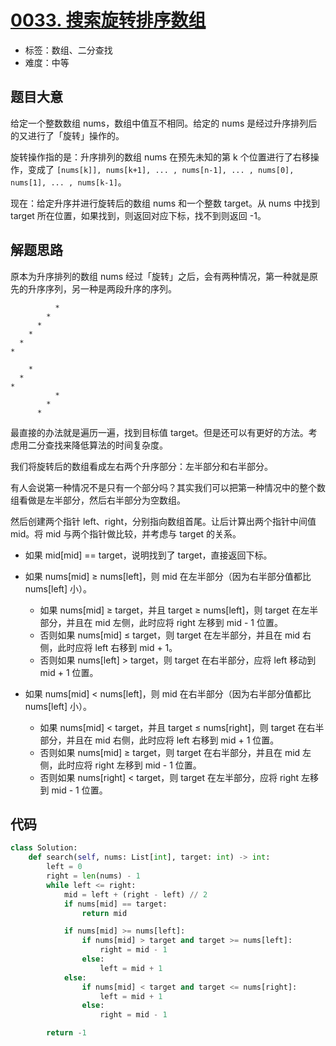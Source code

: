 # [0033. 搜索旋转排序数组](https://leetcode-cn.com/problems/search-in-rotated-sorted-array/)

- 标签：数组、二分查找
- 难度：中等

## 题目大意

给定一个整数数组 nums，数组中值互不相同。给定的 nums 是经过升序排列后的又进行了「旋转」操作的。

旋转操作指的是：升序排列的数组 nums 在预先未知的第 k 个位置进行了右移操作，变成了 `[nums[k]], nums[k+1], ... , nums[n-1], ... , nums[0], nums[1], ... , nums[k-1]`。

现在：给定升序并进行旋转后的数组 nums 和一个整数 target。从 nums 中找到 target 所在位置，如果找到，则返回对应下标，找不到则返回 -1。

## 解题思路

原本为升序排列的数组 nums 经过「旋转」之后，会有两种情况，第一种就是原先的升序序列，另一种是两段升序的序列。

```
          *
        *
      *
    *
  *
*
```



```
    *
  *
*
          *
        *
      *
```

最直接的办法就是遍历一遍，找到目标值 target。但是还可以有更好的方法。考虑用二分查找来降低算法的时间复杂度。

我们将旋转后的数组看成左右两个升序部分：左半部分和右半部分。

有人会说第一种情况不是只有一个部分吗？其实我们可以把第一种情况中的整个数组看做是左半部分，然后右半部分为空数组。

然后创建两个指针 left、right，分别指向数组首尾。让后计算出两个指针中间值 mid。将 mid 与两个指针做比较，并考虑与 target 的关系。

- 如果 mid[mid] == target，说明找到了 target，直接返回下标。
- 如果 nums[mid] ≥ nums[left]，则 mid 在左半部分（因为右半部分值都比 nums[left] 小）。
  - 如果 nums[mid] ≥ target，并且 target ≥ nums[left]，则 target 在左半部分，并且在 mid 左侧，此时应将 right 左移到 mid - 1 位置。
  - 否则如果 nums[mid] ≤ target，则 target 在左半部分，并且在 mid 右侧，此时应将 left 右移到 mid + 1。
  - 否则如果 nums[left] > target，则 target 在右半部分，应将 left 移动到 mid + 1 位置。

- 如果 nums[mid] < nums[left]，则 mid 在右半部分（因为右半部分值都比 nums[left] 小）。
  - 如果 nums[mid] < target，并且 target ≤ nums[right]，则 target 在右半部分，并且在 mid 右侧，此时应将 left 右移到 mid + 1 位置。
  - 否则如果 nums[mid] ≥ target，则 target 在右半部分，并且在 mid 左侧，此时应将 right 左移到 mid - 1 位置。
  - 否则如果 nums[right] < target，则 target 在左半部分，应将 right 左移到 mid - 1 位置。

## 代码

```Python
class Solution:
    def search(self, nums: List[int], target: int) -> int:
        left = 0
        right = len(nums) - 1
        while left <= right:
            mid = left + (right - left) // 2
            if nums[mid] == target:
                return mid

            if nums[mid] >= nums[left]:
                if nums[mid] > target and target >= nums[left]:
                    right = mid - 1
                else:
                    left = mid + 1
            else:
                if nums[mid] < target and target <= nums[right]:
                    left = mid + 1
                else:
                    right = mid - 1

        return -1
```

